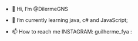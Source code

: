 - 👋 Hi, I’m @DilermeGNS
- 🌱 I’m currently learning java, c# and JavaScript;

- 📫 How to reach me 
INSTAGRAM: guilherme_fya
: 

<!---
DilermeGNS/DilermeGNS is a ✨ special ✨ repository because its `README.md` (this file) appears on your GitHub profile.
You can click the Preview link to take a look at your changes.
--->

